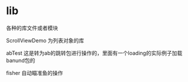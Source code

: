 # lib
各种的库文件或者模块

ScrollViewDemo 为列表对象的库

abTest 这是转为ab的跳转包进行操作的，里面有一个loading的实际例子加载banund包的

fisher 自动瞄准鱼的操作